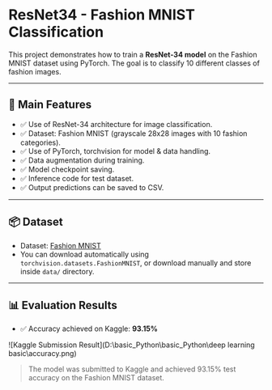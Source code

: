 # ResNet34 - Fashion MNIST Classification

This project demonstrates how to train a **ResNet-34 model** on the Fashion MNIST dataset using PyTorch. The goal is to classify 10 different classes of fashion images.

---

## 🚀 Main Features

- ✅ Use of ResNet-34 architecture for image classification.
- ✅ Dataset: Fashion MNIST (grayscale 28x28 images with 10 fashion categories).
- ✅ Use of PyTorch, torchvision for model & data handling.
- ✅ Data augmentation during training.
- ✅ Model checkpoint saving.
- ✅ Inference code for test dataset.
- ✅ Output predictions can be saved to CSV.

---

## 📦 Dataset

- Dataset: [Fashion MNIST](https://github.com/zalandoresearch/fashion-mnist)
- You can download automatically using `torchvision.datasets.FashionMNIST`, or download manually and store inside `data/` directory.

---

## 📊 Evaluation Results

- ✅ Accuracy achieved on Kaggle: **93.15%**

![Kaggle Submission Result](D:\basic_Python\basic_Python\deep learning basic\accuracy.png)

> The model was submitted to Kaggle and achieved 93.15% test accuracy on the Fashion MNIST dataset.




